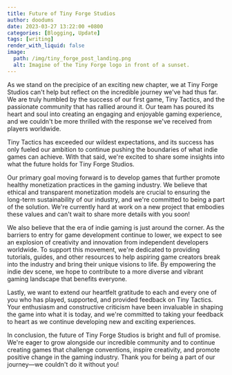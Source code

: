 ```yaml
---
title: Future of Tiny Forge Studios
author: doodums
date: 2023-03-27 13:22:00 +0800
categories: [Blogging, Update]
tags: [writing]
render_with_liquid: false
image:
  path: /img/tiny_forge_post_landing.png
  alt: Imagine of the Tiny Forge logo in front of a sunset.
---
```


As we stand on the precipice of an exciting new chapter, we at Tiny Forge Studios can't help but reflect on the incredible journey we've had thus far. We are truly humbled by the success of our first game, Tiny Tactics, and the passionate community that has rallied around it. Our team has poured its heart and soul into creating an engaging and enjoyable gaming experience, and we couldn't be more thrilled with the response we've received from players worldwide.

Tiny Tactics has exceeded our wildest expectations, and its success has only fueled our ambition to continue pushing the boundaries of what indie games can achieve. With that said, we're excited to share some insights into what the future holds for Tiny Forge Studios.

Our primary goal moving forward is to develop games that further promote healthy monetization practices in the gaming industry. We believe that ethical and transparent monetization models are crucial to ensuring the long-term sustainability of our industry, and we're committed to being a part of the solution. We're currently hard at work on a new project that embodies these values and can't wait to share more details with you soon!

We also believe that the era of indie gaming is just around the corner. As the barriers to entry for game development continue to lower, we expect to see an explosion of creativity and innovation from independent developers worldwide. To support this movement, we're dedicated to providing tutorials, guides, and other resources to help aspiring game creators break into the industry and bring their unique visions to life. By empowering the indie dev scene, we hope to contribute to a more diverse and vibrant gaming landscape that benefits everyone.

Lastly, we want to extend our heartfelt gratitude to each and every one of you who has played, supported, and provided feedback on Tiny Tactics. Your enthusiasm and constructive criticism have been invaluable in shaping the game into what it is today, and we're committed to taking your feedback to heart as we continue developing new and exciting experiences.

In conclusion, the future of Tiny Forge Studios is bright and full of promise. We're eager to grow alongside our incredible community and to continue creating games that challenge conventions, inspire creativity, and promote positive change in the gaming industry. Thank you for being a part of our journey—we couldn't do it without you!
